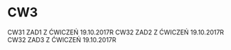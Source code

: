 # CW3
CW31 ZAD1 Z ĆWICZEŃ 19.10.2017R
CW32 ZAD2 Z ĆWICZEŃ 19.10.2017R
CW32 ZAD3 Z ĆWICZEŃ 19.10.2017R

